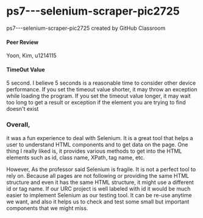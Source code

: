 # ps7---selenium-scraper-pic2725
ps7---selenium-scraper-pic2725 created by GitHub Classroom



#### Peer Review
  Yoon, Kim, u1214115

#### TimeOut Value 
  5 second. I believe 5 seconds is a reasonable time to consider other device performance. 
If you set the timeout value shorter, it may throw an exception while loading the program.
If you set the timeout value longer, it may wait too long to get a result or exception if the element you are trying to find doesn't exist
                
                

### Overall, 
it was a fun experience to deal with Selenium. It is a great tool that helps a user to understand HTML components and to get data on the page. One thing I really liked is, it provides various methods to get into the HTML elements such as id, class name, XPath, tag name, etc.

However, As the professor said Selenium is fragile. It is not a perfect tool to rely on. Because all pages are not following or providing the same HTML structure and even it has the same HTML structure, it might use a different id or tag name. If our URC project is well labeled with id it would be much easier to implement Selenium as our testing tool. It can be re-use anytime we want, and also it helps us to check and test some small but important components that we might miss.

